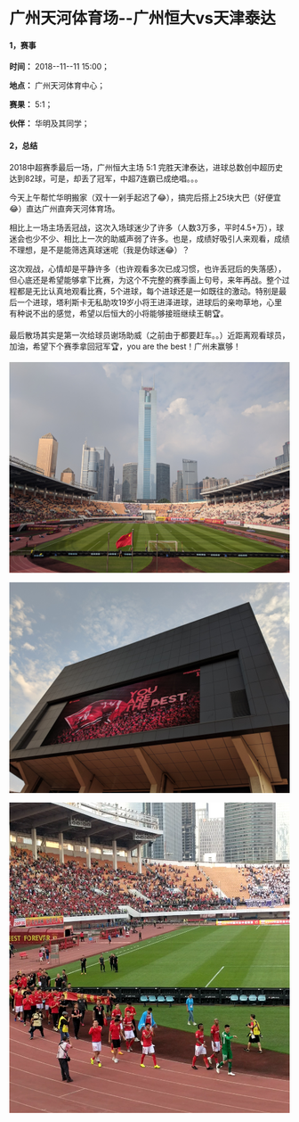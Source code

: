 # 广州天河体育场--广州恒大vs天津泰达

#### 1，赛事

**时间：** 2018--11--11 15:00；

**地点：** 广州天河体育中心；

**赛果：** 5:1；

**伙伴：** 华明及其同学；

#### 2，总结

2018中超赛季最后一场，广州恒大主场 5:1 完胜天津泰达，进球总数创中超历史达到82球，可是，却丢了冠军，中超7连霸已成绝唱。。。

今天上午帮忙华明搬家（双十一剁手起迟了😂），搞完后搭上25块大巴（好便宜😂）直达广州直奔天河体育场。

相比上一场主场丢冠战，这次入场球迷少了许多（人数3万多，平时4.5+万），球迷会也少不少、相比上一次的助威声弱了许多。也是，成绩好吸引人来观看，成绩不理想，是不是能筛选真球迷呢（我是伪球迷😂）？

这次观战，心情却是平静许多（也许观看多次已成习惯，也许丢冠后的失落感），但心底还是希望能够拿下比赛，为这个不完整的赛季画上句号，来年再战。整个过程都是无比认真地观看比赛，5个进球，每个进球还是一如既往的激动。特别是最后一个进球，塔利斯卡无私助攻19岁小将王进泽进球，进球后的亲吻草地，心里有种说不出的感觉，希望以后恒大的小将能够接班继续王朝🏆。

最后散场其实是第一次给球员谢场助威（之前由于都要赶车。。）近距离观看球员，加油，希望下个赛季拿回冠军🏆，you are the best！广州未赢够！



![image](https://github.com/XYScience/Blog/raw/master/Life/2018/11月/广州天河体育场--广州恒大vs天津泰达/Screenshot/panorama.jpg)

![image](https://github.com/XYScience/Blog/raw/master/Life/2018/11月/广州天河体育场--广州恒大vs天津泰达/Screenshot/you_are_the_best.jpg)

![image](https://github.com/XYScience/Blog/raw/master/Life/2018/11月/广州天河体育场--广州恒大vs天津泰达/Screenshot/Screenshot_20181111-165851~2.png)